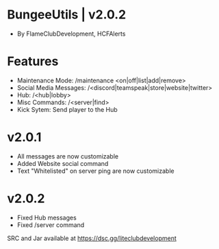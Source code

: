 # BungeeUtils | v2.0.2
* By FlameClubDevelopment, HCFAlerts

# Features
* Maintenance Mode: /maintenance <on|off|list|add|remove> <name>
* Social Media Messages: /<discord|teamspeak|store|website|twitter>
* Hub: /<hub|lobby>
* Misc Commands: /<server|find>
* Kick Sytem: Send player to the Hub
# v2.0.1
* All messages are now customizable
* Added Website social command
* Text "Whitelisted" on server ping are now customizable
# v2.0.2
* Fixed Hub messages
* Fixed /server command


SRC and Jar available at https://dsc.gg/liteclubdevelopment
